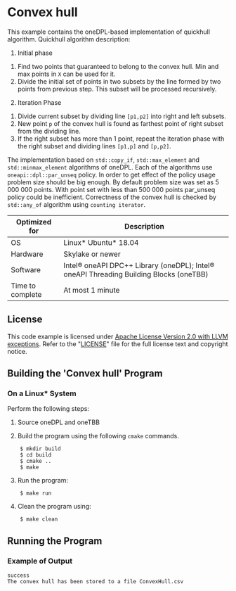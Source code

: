 # Convex hull

This example contains the oneDPL-based implementation of quickhull algorithm.
Quickhull algorithm description:
1. Initial phase
  1) Find two points that guaranteed to belong to the convex hull. Min and max points in `X` can be used for it.
  2) Divide the initial set of points in two subsets by the line formed by two points from previous step. This subset will be processed recursively.

2. Iteration Phase
  1) Divide current subset by dividing line `[p1,p2]` into right and left subsets.
  2) New point `p` of the convex hull is found as farthest point of right subset from the dividing line.
  3) If the right subset has more than 1 point, repeat the iteration phase with the right subset and dividing lines `[p1,p]` and `[p,p2]`.

The implementation based on `std::copy_if`, `std::max_element` and `std::minmax_element` algorithms of oneDPL.
Each of the algorithms use `oneapi::dpl::par_unseq` policy. In order to get effect of the policy usage problem size should be big enough.
By default problem size was set as 5 000 000 points. With point set with less than 500 000 points par_unseq policy could be inefficient.
Correctness of the convex hull is checked by `std::any_of` algorithm using `counting iterator`.

| Optimized for                   | Description                                                                                    |
|---------------------------------|------------------------------------------------------------------------------------------------|
| OS                              | Linux* Ubuntu* 18.04                                                                           |
| Hardware                        | Skylake or newer                                                                               |
| Software                        | Intel&reg; oneAPI DPC++ Library (oneDPL); Intel&reg; oneAPI Threading Building Blocks (oneTBB) |
| Time to complete                | At most 1 minute                                                                               |

## License

This code example is licensed under [Apache License Version 2.0 with LLVM exceptions](https://github.com/oneapi-src/oneDPL/blob/release_oneDPL/licensing/LICENSE.txt). Refer to the "[LICENSE](licensing/LICENSE.txt)" file for the full license text and copyright notice.

## Building the 'Convex hull' Program

### On a Linux* System
Perform the following steps:

1. Source oneDPL and oneTBB

2. Build the program using the following `cmake` commands.
```
    $ mkdir build
    $ cd build
    $ cmake ..
    $ make
```

3. Run the program:
```
    $ make run
```

4. Clean the program using:
```
    $ make clean
```

## Running the Program
### Example of Output

```
success
The convex hull has been stored to a file ConvexHull.csv
```
